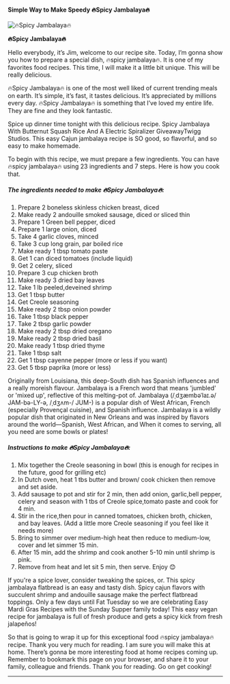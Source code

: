             

#### Simple Way to Make Speedy 🔥Spicy Jambalaya🔥

![🔥Spicy Jambalaya🔥](https://img-global.cpcdn.com/recipes/4880623596994560/751x532cq70/%f0%9f%94%a5spicy-jambalaya%f0%9f%94%a5-recipe-main-photo.jpg)

**🔥Spicy Jambalaya🔥**

Hello everybody, it’s Jim, welcome to our recipe site. Today, I’m gonna show you how to prepare a special dish, 🔥spicy jambalaya🔥. It is one of my favorites food recipes. This time, I will make it a little bit unique. This will be really delicious.

🔥Spicy Jambalaya🔥 is one of the most well liked of current trending meals on earth. It’s simple, it’s fast, it tastes delicious. It’s appreciated by millions every day. 🔥Spicy Jambalaya🔥 is something that I’ve loved my entire life. They are fine and they look fantastic.

Spice up dinner time tonight with this delicious recipe. Spicy Jambalaya With Butternut Squash Rice And A Electric Spiralizer GiveawayTwigg Studios. This easy Cajun jambalaya recipe is SO good, so flavorful, and so easy to make homemade.

To begin with this recipe, we must prepare a few ingredients. You can have 🔥spicy jambalaya🔥 using 23 ingredients and 7 steps. Here is how you cook that.

##### The ingredients needed to make 🔥Spicy Jambalaya🔥:

1.  Prepare 2 boneless skinless chicken breast, diced
2.  Make ready 2 andouille smoked sausage, diced or sliced thin
3.  Prepare 1 Green bell pepper, diced
4.  Prepare 1 large onion, diced
5.  Take 4 garlic cloves, minced
6.  Take 3 cup long grain, par boiled rice
7.  Make ready 1 tbsp tomato paste
8.  Get 1 can diced tomatoes (include liquid)
9.  Get 2 celery, sliced
10.  Prepare 3 cup chicken broth
11.  Make ready 3 dried bay leaves
12.  Take 1 lb peeled,deveined shrimp
13.  Get 1 tbsp butter
14.  Get Creole seasoning
15.  Make ready 2 tbsp onion powder
16.  Take 1 tbsp black pepper
17.  Take 2 tbsp garlic powder
18.  Make ready 2 tbsp dried oregano
19.  Make ready 2 tbsp dried basil
20.  Make ready 1 tbsp dried thyme
21.  Take 1 tbsp salt
22.  Get 1 tbsp cayenne pepper (more or less if you want)
23.  Get 5 tbsp paprika (more or less)

Originally from Louisiana, this deep-South dish has Spanish influences and a really moreish flavour. Jambalaya is a French word that means 'jumbled' or 'mixed up', reflective of this melting-pot of. Jambalaya (/ˌdʒæmbəˈlaɪ.ə/ JAM-bə-LY-ə, /ˌdʒʌm-/ JUM-) is a popular dish of West African, French (especially Provençal cuisine), and Spanish influence. Jambalaya is a wildly popular dish that originated in New Orleans and was inspired by flavors around the world—Spanish, West African, and When it comes to serving, all you need are some bowls or plates!

##### Instructions to make 🔥Spicy Jambalaya🔥:

1.  Mix together the Creole seasoning in bowl (this is enough for recipes in the future, good for grilling etc)
2.  In Dutch oven, heat 1 tbs butter and brown/ cook chicken then remove and set aside.
3.  Add sausage to pot and stir for 2 min, then add onion, garlic,bell pepper, celery and season with 1 tbs of Creole spice,tomato paste and cook for 4 min.
4.  Stir in the rice,then pour in canned tomatoes, chicken broth, chicken, and bay leaves. (Add a little more Creole seasoning if you feel like it needs more)
5.  Bring to simmer over medium-high heat then reduce to medium-low, cover and let simmer 15 min.
6.  After 15 min, add the shrimp and cook another 5-10 min until shrimp is pink.
7.  Remove from heat and let sit 5 min, then serve. Enjoy 😊

If you're a spice lover, consider tweaking the spices, or. This spicy jambalaya flatbread is an easy and tasty dish. Spicy cajun flavors with succulent shrimp and andouille sausage make the perfect flatbread toppings. Only a few days until Fat Tuesday so we are celebrating Easy Mardi Gras Recipes with the Sunday Supper family today! This easy vegan recipe for jambalaya is full of fresh produce and gets a spicy kick from fresh jalapeños!

So that is going to wrap it up for this exceptional food 🔥spicy jambalaya🔥 recipe. Thank you very much for reading. I am sure you will make this at home. There’s gonna be more interesting food at home recipes coming up. Remember to bookmark this page on your browser, and share it to your family, colleague and friends. Thank you for reading. Go on get cooking!

* * *